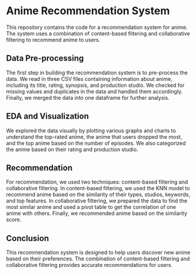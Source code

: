 # Anime Recommendation System

This repository contains the code for a recommendation system for anime. The system uses a combination of content-based filtering and collaborative filtering to recommend anime to users.


## Data Pre-processing
The first step in building the recommendation system is to pre-process the data. We read in three CSV files containing information about anime, including its title, rating, synopsis, and production studio. We checked for missing values and duplicates in the data and handled them accordingly. Finally, we merged the data into one dataframe for further analysis.

## EDA and Visualization
We explored the data visually by plotting various graphs and charts to understand the top-rated anime, the anime that users dropped the most, and the top anime based on the number of episodes. We also categorized the anime based on their rating and production studio.

## Recommendation
For recommendation, we used two techniques: content-based filtering and collaborative filtering. In content-based filtering, we used the KNN model to recommend anime based on the similarity of their types, studios, keywords, and top features. In collaborative filtering, we prepared the data to find the most similar anime and used a pivot table to get the correlation of one anime with others. Finally, we recommended anime based on the similarity score.

## Conclusion
This recommendation system is designed to help users discover new anime based on their preferences. The combination of content-based filtering and collaborative filtering provides accurate recommendations for users.

